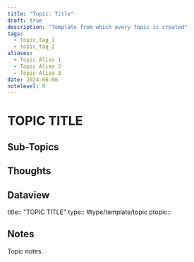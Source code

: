 ```yaml
---
title: "Topic: Title"
draft: true
description: "Template from which every Topic is created"
tags:
  - topic_tag_1
  - topic_tag_2
aliases:
  - Topic Alias 1
  - Topic Alias 2
  - Topic Alias 3
date: 2024-06-06
notelevel: 0
---
```

# TOPIC TITLE
## Sub-Topics


## Thoughts


## Dataview
title:: "TOPIC TITLE"
type:: #type/template/topic
ptopic:: 

## Notes
Topic notes.

